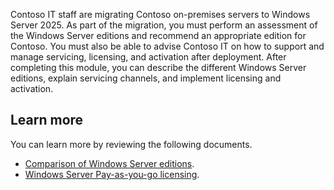 Contoso IT staff are migrating Contoso on-premises servers to Windows Server 2025. As part of the migration, you must perform an assessment of the Windows Server editions and recommend an appropriate edition for Contoso. You must also be able to advise Contoso IT on how to support and manage servicing, licensing, and activation after deployment. After completing this module, you can describe the different Windows Server editions, explain servicing channels, and implement licensing and activation.

## Learn more

You can learn more by reviewing the following documents.

- [Comparison of Windows Server editions](/windows-server/get-started/editions-comparison).
- [Windows Server Pay-as-you-go licensing](/windows-server/get-started/windows-server-pay-as-you-go).

